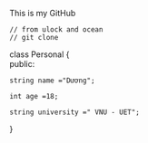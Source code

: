 

This is my GitHub


    // from ulock and ocean
    // git clone 





class Personal
{   
    public:

    string name ="Dương";
    
    int age =18;

    string university =" VNU - UET";



}

